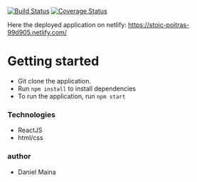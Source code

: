 [![Build Status](https://travis-ci.org/DennisWanjiru/phonex.svg?branch=develop)]() 
[![Coverage Status](https://coveralls.io/repos/github/DennisWanjiru/phonex/badge.svg?branch=develop)]()

Here the deployed application on netlify: https://stoic-poitras-99d905.netlify.com/

# Getting started
- Git clone the application.
- Run `npm install` to install dependencies
- To run the application, run `npm start`

### Technologies
- ReactJS
- html/css

### author
- Daniel Maina
